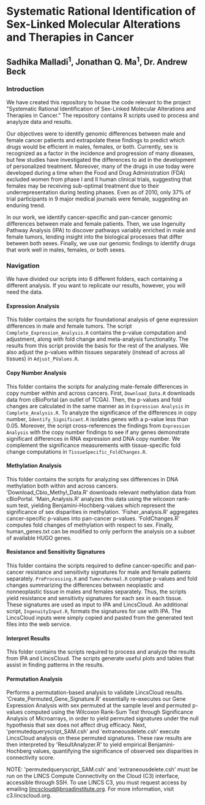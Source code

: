 # Systematic Rational Identification of Sex-Linked Molecular Alterations and Therapies in Cancer
## Sadhika Malladi<sup>1</sup>, Jonathan Q. Ma<sup>1</sup>, Dr. Andrew Beck

### Introduction
We have created this repository to house the code relevant to the project "Systematic Rational Identification of Sex-Linked Molecular Alterations and Therapies in Cancer." The repository contains R scripts used to process and anaylyze data and results.

Our objectives were to identify genomic differences between male and female cancer patients and extrapolate these findings to predict which drugs would be efficient in males, females, or both. Currently, sex is recognized as a factor in the incidence and progression of many diseases, but few studies have investigated the differences to aid in the development of personalized treatment. Moreover, many of the drugs in use today were developed during a time when the Food and Drug Administration (FDA) excluded women from phase I and II human clinical trials, suggesting that females may be receiving sub-optimal treatment due to their underrepresentation during testing phases. Even as of 2010, only 37% of trial participants in 9 major medical journals were female, suggesting an enduring trend.

In our work, we identify cancer-specific and pan-cancer genomic differences between male and female patients. Then, we use Ingenuity Pathway Analysis (IPA) to discover pathways variably enriched in male and female tumors, lending insight into the biological processes that differ between both sexes. Finally, we use our genomic findings to identify drugs that work well in males, females, or both sexes.

### Navigation
We have divided our scripts into 6 different folders, each containing a different analysis. If you want to replicate our results, however, you will need the data.

#### Expression Analysis
This folder contains the scripts for foundational analysis of gene expression differences in male and female tumors. The script `Complete_Expression_Analysis.R` contains the p-value computation and adjustment, along with fold change and meta-analysis functionality. The results from this script provide the basis for the rest of the analyses. We also adjust the p-values within tissues separately (instead of across all tissues) in `Adjust_PValues.R`. 

#### Copy Number Analysis
This folder contains the scripts for analyzing male-female differences in copy number within and across cancers. First, `Download_Data.R` downloads data from cBioPortal (an outlet of TCGA). Then, the p-values and fold changes are calculated in the same manner as in `Expression Analysis` in `Complete_Analysis.R`. To analyze the significance of the differences in copy number, `Identify_Significant.R` isolates genes with a p-value less than 0.05. Moreover, the script cross-references the findings from `Expression Analysis` with the copy number findings to see if any genes demonstrate significant differences in RNA expression and DNA copy number. We complement the significance measurements with tissue-specific fold change computations in `TissueSpecific_FoldChanges.R`.

#### Methylation Analysis
This folder contains the scripts for analyzing sex differences in DNA methylation both within and across cancers. 'Download_Cbio_Methyl_Data.R' downloads relevant methylation data from cBioPortal. 'Main_Analysis.R' analyzes this data using the wilcoxon rank-sum test, yielding Benjamini-Hochberg-values which represent the significance of sex disparities in methylation. 'Fisher_analysis.R' aggregates cancer-specific p-values into pan-cancer p-values. 'FoldChanges.R' computes fold changes of methylation with respect to sex. Finally, human_genes.txt can be modified to only perform the analysis on a subset of available HUGO genes.

#### Resistance and Sensitivity Signatures
This folder contains the scripts required to define cancer-specific and pan-cancer resistance and sensitivity signatures for male and female patients separately. `PreProcessing.R` and `TumorvNormal.R` comptue p-values and fold changes summarizing the differences between neoplastic and nonneoplastic tissue in males and females separately. Thus, the scripts yield resistance and sensitivity signatures for each sex in each tissue. These signatures are used as input to IPA and LincsCloud. An additional script, `IngenuityInput.R`, formats the signatures for use with IPA. The LincsCloud inputs were simply copied and pasted from the generated text files into the web service.

#### Interpret Results
This folder contains the scripts required to process and analyze the results from IPA and LincsCloud. The scripts generate useful plots and tables that assist in finding patterns in the results.

#### Permutation Analysis
Performs a permutation-based analysis to validate LincsCloud results. 'Create_Permuted_Gene_Signature.R' essentially re-executes our Gene Expression Analysis with sex permuted at the sample level and permuted p-values computed using the Wilcoxon Rank-Sum Test through Significance Analysis of Microarrays, in order to yield permuted signatures under the null hypothesis that sex does not affect drug efficacy. Next, 'permutedqueryscript_SAM.csh' and 'extraneousdelete.csh' execute LincsCloud analysis on these permuted signatures. These raw results are then interpreted by 'ResultAnalyzer.R' to yield empirical Benjamini-Hochberg values, quantifying the significance of observed sex disparities in connectivity score.

NOTE: 'permutedqueryscript_SAM.csh' and 'extraneousdelete.csh' must be run on the LINCS Compute Connectivity on the Cloud (C3) interface, accessible through SSH. To use LINCS C3, you must request access by emailing lincscloud@broadinstitute.org. For more information, visit c3.lincscloud.org.